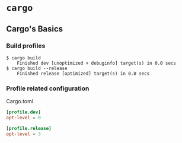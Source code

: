 `cargo`
===

## Cargo's Basics

### Build profiles

```basx
$ cargo build
    Finished dev [unoptimized + debuginfo] target(s) in 0.0 secs
$ cargo build --release
    Finished release [optimized] target(s) in 0.0 secs
```

### Profile related configuration

Cargo.toml

```toml
[profile.dev]
opt-level = 0

[profile.release]
opt-level = 3
```

